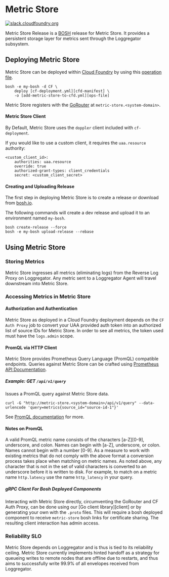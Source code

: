 # Metric Store
[![slack.cloudfoundry.org][slack-badge]][slack-channel]

Metric Store Release is a [BOSH][bosh] release for Metric Store. It provides a
persistent storage layer for metrics sent through the Loggregator subsystem.

## Deploying Metric Store

Metric Store can be deployed within [Cloud Foundry][cfd] by using this
[operation file][ops-file].

```
bosh -e my-bosh -d CF \
    deploy [cf-deployment.yml][cfd-manifest] \
    -o [add-metric-store-to-cfd.yml][ops-file]
```

Metric Store registers with the [GoRouter][go-router] at
`metric-store.<system-domain>`.

#### Metric Store Client
By Default, Metric Store uses the `doppler` client included with `cf-deployment`.

If you would like to use a custom client, it requires the `uaa.resource` authority:
```
<custom_client_id>:
    authorities: uaa.resource
    override: true
    authorized-grant-types: client_credentials
    secret: <custom_client_secret>
```

#### Creating and Uploading Release

The first step in deploying Metric Store is to create a release or download from [bosh.io][bosh-io-release].

The following commands will create a dev release and upload it to an
environment named `my-bosh`.

```
bosh create-release --force
bosh -e my-bosh upload-release --rebase
```

## Using Metric Store
### Storing Metrics
Metric Store ingresses all metrics (eliminating logs) from the Reverse Log
Proxy on Loggregator. Any metric sent to a Loggregator Agent will travel
downstream into Metric Store.

### Accessing Metrics in Metric Store
#### Authorization and Authentication
Metric Store as deployed in a Cloud Foundry deployment depends on the
`CF Auth Proxy` job to convert your UAA provided auth token into an authorized
list of source IDs for Metric Store. In order to see all metrics, the token
used must have the `logs.admin` scope.

#### PromQL via HTTP Client
Metric Store provides Prometheus Query Language (PromQL) compatible endpoints.
Queries against Metric Store can be crafted using [Prometheus API
Documentation][promql].

##### Example: **GET** `/api/v1/query`
Issues a PromQL query against Metric Store data.
```
curl -G "http://metric-store.<system-domain>/api/v1/query" --data-urlencode 'query=metrics{source_id="source-id-1"}'
```
See [PromQL documentation][promql] for more.

#### Notes on PromQL
A valid PromQL metric name consists of the characters [a-Z][0-9], underscore, and colon. Names can begin with [a-Z], underscore, or colon. Names cannot begin with a number [0-9].
As a measure to work with existing metrics that do not comply with the above format a conversion process takes place when matching on metric names.
As noted above, any character that is not in the set of valid characters is converted to an underscore before it is written to disk. For example, to match on a metric name `http.latency` use the name `http_latency` in your query.

##### gRPC Client For Bosh Deployed Components
Interacting with Metric Store directly, circumventing the GoRouter and CF Auth
Proxy, can be done using our [Go client library][client] or by generating your
own with the `.proto` files. This will require a bosh deployed component to
receive `metric-store` bosh links for certificate sharing. The resulting
client interaction has admin access.

### Reliability SLO
Metric Store depends on Loggregator and is thus is tied to its reliability ceiling. Metric Store
currently implements hinted handoff as a strategy for queueing writes to remote nodes that are offline
due to restarts, and thus aims to successfully write 99.9% of all envelopes received from Loggregator.

[slack-badge]:     https://slack.cloudfoundry.org/badge.svg
[slack-channel]:   https://cloudfoundry.slack.com/archives/metric-store
[bosh]:            https://github.com/cloudfoundry/bosh
[cfd]:             https://github.com/cloudfoundry/cf-deployment
[cfd-manifest]:    https://github.com/cloudfoundry/cf-deployment/blob/master/cf-deployment.yml
[ops-file]:        https://github.com/cloudfoundry/metric-store-release/blob/master/manifests/ops-files/add-metric-store-to-cfd.yml
[go-router]:       https://github.com/cloudfoundry/gorouter
[bosh-io-release]: https://bosh.io/releases/github.com/cloudfoundry/metric-store-release?latest
[promql]:          https://prometheus.io/docs/prometheus/latest/querying/api/
